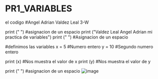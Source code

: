 # PR1_VARIABLES
el codigo
#Angel Adrian Valdez Leal 3-W

print (" ") #asignacion de un espacio
print ("Valdez Leal Angel Adrian mi practica de variables")
print (" ") #Asignacion de un espacio

#definimos las variables
x = 5 #Numero entero
y = 10 #Segundo numero entero

print (x) #Nos muestra el valor de x
print (y) #Nos muestra el valor de y

print (" ") #asignacion de un espacio
![image](https://github.com/user-attachments/assets/c5ef2fd0-695f-47d8-a787-937805a32b54)


